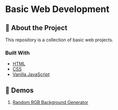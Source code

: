 # Basic Web Development

## 🧾 About the Project

This repository is a collection of basic web projects.

### Built With

- [HTML](https://developer.mozilla.org/en-US/docs/Web/HTML)
- [CSS](https://developer.mozilla.org/en-US/docs/Web/CSS)
- [Vanilla JavaScript](https://developer.mozilla.org/en-US/docs/Web/JavaScript)

## 🔴 Demos

<ol>
    <li><a href="https://codesnerd.github.io/basic-web-dev/random-rgb-generator/">Random RGB Background Generator</a></li>
</ol>
